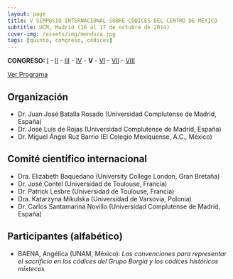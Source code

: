 ```yaml
---
layout: page
title: V SIMPOSIO INTERNACIONAL SOBRE CÓDICES DEL CENTRO DE MÉXICO
subtitle: UCM, Madrid (16 al 17 de octubre de 2014)
cover-img: /assets/img/mendoza.jpg
tags: [quinto, congreso, códices]
---
```


**CONGRESO:** [I](/congresos/codices/i) - [II](/congresos/codices/ii) - [III](/congresos/codices/iii) - [IV](/congresos/codices/iv) - **V** - [VI](/congresos/codices/vi) - [VII](/congresos/codices/vii) - [VIII](/congresos/codices/viii)

[Ver Programa](/congresos/codices/v/docs/V-Congreso-2014.pdf)


## Organización

 - Dr. Juan José Batalla Rosado (Universidad Complutense de Madrid, España)
 - Dr. José Luis de Rojas (Universidad Complutense de Madrid, España)
 - Dr. Miguel Ángel Ruz Barrio (El Colegio Mexiquense, A.C., México)


## Comité científico internacional

- Dra. Elizabeth Baquedano (University College London, Gran Bretaña)
- Dr. José Contel (Universidad de Toulouse, Francia)
- Dr. Patrick Lesbre (Universidad de Toulouse, Francia)
- Dra. Katarzyna Mikulska (Universidad de Varsovia, Polonia)
- Dr. Carlos Santamarina Novillo (Universidad Complutense de Madrid, España)


## Participantes (alfabético)

- BAENA, Angélica (UNAM, México): *Las convenciones para representar el sacrificio en los códices del Grupo Borgia y los códices históricos mixtecos*
